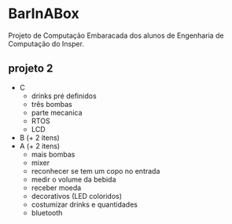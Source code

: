 # BarInABox
Projeto de Computação Embaracada  dos alunos de Engenharia de Computação do Insper.


## projeto 2

- C
    - drinks pré definidos
    - três bombas
    - parte mecanica
    - RTOS
    - LCD
- B (+ 2 itens)
- A (+ 2 itens)
    - mais bombas
    - mixer
    - reconhecer se tem um copo no entrada
    - medir o volume da bebida
    - receber moeda
    - decorativos (LED coloridos)
    - costumizar drinks e quantidades
    - bluetooth
